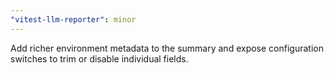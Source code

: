 ```yaml
---
"vitest-llm-reporter": minor
---
```


Add richer environment metadata to the summary and expose configuration switches to trim or disable individual fields.
